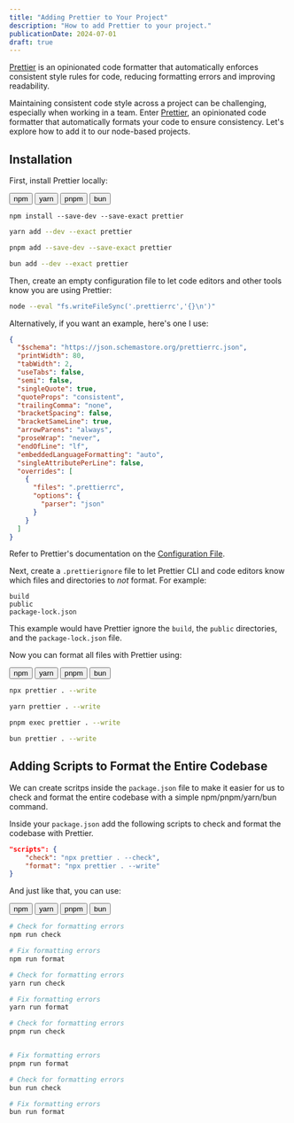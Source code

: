 ```yaml
---
title: "Adding Prettier to Your Project"
description: "How to add Prettier to your project."
publicationDate: 2024-07-01
draft: true
---
```


[Prettier](https://prettier.io/) is an opinionated code formatter that automatically enforces consistent style rules for code, reducing formatting errors and improving readability.

Maintaining consistent code style across a project can be challenging, especially when working in a team. Enter [Prettier](https://prettier.io/), an opinionated code formatter that automatically formats your code to ensure consistency. Let's explore how to add it to our node-based projects.

## Installation

First, install Prettier locally:

<div id="buttons">
<button class="tablink" onclick="openPage('Tab1', this, 'var(--color-primary)')" id="defaultOpen">npm</button>
<button class="tablink" onclick="openPage('Tab2', this, '#D4AF37')">yarn</button>
<button class="tablink" onclick="openPage('Tab3', this, '#8f2172')">pnpm</button>
<button class="tablink" onclick="openPage('Tab4', this, '#0b6a21')">bun</button>
</div>

<div id="Tab1" class="tabcontent">

```
npm install --save-dev --save-exact prettier
```

</div>

<div id="Tab2" class="tabcontent">

```sh
yarn add --dev --exact prettier
```

</div>

<div id="Tab3" class="tabcontent">

```sh
pnpm add --save-dev --save-exact prettier
```

</div>

<div id="Tab4" class="tabcontent">

```sh
bun add --dev --exact prettier
```

</div>

Then, create an empty configuration file to let code editors and other tools know you are using Prettier:

```sh
node --eval "fs.writeFileSync('.prettierrc','{}\n')"
```

Alternatively, if you want an example, here's one I use:

```json
{
  "$schema": "https://json.schemastore.org/prettierrc.json",
  "printWidth": 80,
  "tabWidth": 2,
  "useTabs": false,
  "semi": false,
  "singleQuote": true,
  "quoteProps": "consistent",
  "trailingComma": "none",
  "bracketSpacing": false,
  "bracketSameLine": true,
  "arrowParens": "always",
  "proseWrap": "never",
  "endOfLine": "lf",
  "embeddedLanguageFormatting": "auto",
  "singleAttributePerLine": false,
  "overrides": [
    {
      "files": ".prettierrc",
      "options": {
        "parser": "json"
      }
    }
  ]
}
```

Refer to Prettier's documentation on the [Configuration File](https://prettier.io/docs/en/configuration).

Next, create a `.prettierignore` file to let Prettier CLI and code editors know which files and directories to _not_ format. For example:

```plaintext
build
public
package-lock.json
```

This example would have Prettier ignore the `build`, the `public` directories, and the `package-lock.json` file.

Now you can format all files with Prettier using:

<div id="buttons">
<button class="tablink2" onclick="openPage2('Tab10', this, 'var(--color-primary)')" id="defaultOpen2">npm</button>
<button class="tablink2" onclick="openPage2('Tab20', this, '#D4AF37')">yarn</button>
<button class="tablink2" onclick="openPage2('Tab30', this, '#8f2172')">pnpm</button>
<button class="tablink2" onclick="openPage2('Tab40', this, '#0b6a21')">bun</button>
</div>

<div id="Tab10" class="tabcontent2">

```sh
npx prettier . --write
```

</div>

<div id="Tab20" class="tabcontent2">

```sh
yarn prettier . --write
```

</div>

<div id="Tab30" class="tabcontent2">

```sh
pnpm exec prettier . --write
```

</div>

<div id="Tab40" class="tabcontent2">

```sh
bun prettier . --write
```

</div>

## Adding Scripts to Format the Entire Codebase

We can create scritps inside the `package.json` file to make it easier for us to check and format the entire codebase with a simple npm/pnpm/yarn/bun command.

Inside your `package.json` add the following scripts to check and format the codebase with Prettier.

```json
"scripts": {
    "check": "npx prettier . --check",
    "format": "npx prettier . --write"
}
```

And just like that, you can use:

<div id="buttons">
<button class="tablink3" onclick="openPage3('Tab100', this, 'var(--color-primary)')" id="defaultOpen3">npm</button>
<button class="tablink3" onclick="openPage3('Tab200', this, '#D4AF37')">yarn</button>
<button class="tablink3" onclick="openPage3('Tab300', this, '#8f2172')">pnpm</button>
<button class="tablink3" onclick="openPage3('Tab400', this, '#0b6a21')">bun</button>
</div>

<div id="Tab100" class="tabcontent3">

```sh
# Check for formatting errors
npm run check

# Fix formatting errors
npm run format
```

</div>

<div id="Tab200" class="tabcontent3">

```sh
# Check for formatting errors
yarn run check

# Fix formatting errors
yarn run format
```

</div>

<div id="Tab300" class="tabcontent3">

```sh
# Check for formatting errors
pnpm run check


# Fix formatting errors
pnpm run format
```

</div>

<div id="Tab400" class="tabcontent3">

```sh
# Check for formatting errors
bun run check

# Fix formatting errors
bun run format
```

</div>

<script>
function openPage(pageName, elmnt, color) {
  // Hide all elements with class="tabcontent" by default */
  var i, tabcontent, tablinks;
  tabcontent = document.getElementsByClassName("tabcontent");
  for (i = 0; i < tabcontent.length; i++) {
    tabcontent[i].style.display = "none";
  }
  // Remove the background color of all tablinks/buttons
  tablinks = document.getElementsByClassName("tablink");
  for (i = 0; i < tablinks.length; i++) {
    tablinks[i].style.backgroundColor = "";
  }
  // Show the specific tab content
  document.getElementById(pageName).style.display = "block";
  // Add the specific color to the button used to open the tab content
  elmnt.style.backgroundColor = color;
}
// Get the element with id="defaultOpen" and click on it
document.getElementById("defaultOpen").click();
</script>

<script>
function openPage2(pageName, elmnt, color) {
  // Hide all elements with class="tabcontent2" by default */
  var i, tabcontent2, tablinks;
  tabcontent = document.getElementsByClassName("tabcontent2");
  for (i = 0; i < tabcontent.length; i++) {
    tabcontent[i].style.display = "none";
  }
  // Remove the background color of all tablinks/buttons
  tablinks = document.getElementsByClassName("tablink2");
  for (i = 0; i < tablinks.length; i++) {
    tablinks[i].style.backgroundColor = "";
  }
  // Show the specific tab content
  document.getElementById(pageName).style.display = "block";
  // Add the specific color to the button used to open the tab content
  elmnt.style.backgroundColor = color;
}
// Get the element with id="defaultOpen2" and click on it
document.getElementById("defaultOpen2").click();
</script>

<script>
function openPage3(pageName, elmnt, color) {
  // Hide all elements with class="tabcontent3" by default */
  var i, tabcontent3, tablinks;
  tabcontent = document.getElementsByClassName("tabcontent3");
  for (i = 0; i < tabcontent.length; i++) {
    tabcontent[i].style.display = "none";
  }
  // Remove the background color of all tablinks/buttons
  tablinks = document.getElementsByClassName("tablink3");
  for (i = 0; i < tablinks.length; i++) {
    tablinks[i].style.backgroundColor = "";
  }
  // Show the specific tab content
  document.getElementById(pageName).style.display = "block";
  // Add the specific color to the button used to open the tab content
  elmnt.style.backgroundColor = color;
}
// Get the element with id="defaultOpen3" and click on it
document.getElementById("defaultOpen3").click();
</script>

<script>
var paragraph = document.getElementById("paragraph");
var words = paragraph.textContent.split(" ");
var firstWord = words[0];

var span = document.createElement("span");
span.classList.add("first-word"); // Apply the CSS class to the span
span.textContent = firstWord;

// Use regular expression with word boundary to ensure only the first occurrence is replaced
paragraph.innerHTML = paragraph.innerHTML.replace(new RegExp("\\b" + firstWord + "\\b"), span.outerHTML);
</script>
